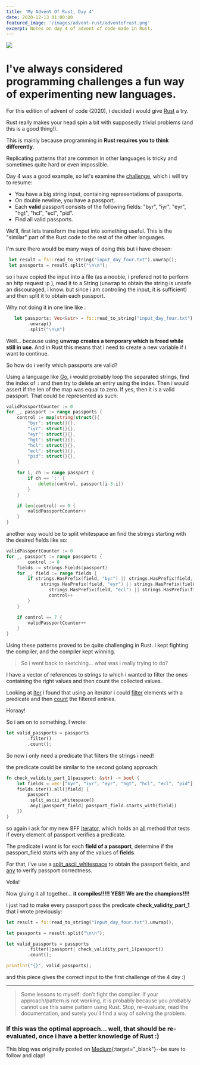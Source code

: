 ```yaml
---
title: 'My Advent Of Rust, Day 4'
date: 2020-12-13 01:00:00
featured_image: '/images/advent-rust/adventofrust.png'
excerpt: Notes on day 4 of advent of code made in Rust.
---
```


![](/images/adventofrust/adventofrust.png)

# I've always considered programming challenges a fun way of experimenting new languages.

For this edition of advent of code (2020), i decided i would give [Rust](https://www.rust-lang.org/) a try.

Rust really makes your head spin a bit with supposedly trivial problems (and this is a good thing!).

This is mainly because programming in **Rust requires you to think differently**.

Replicating patterns that are common in other languages is tricky and sometimes quite hard or even impossible.

Day 4 was a good example, so let's examine the [challenge](https://adventofcode.com/2020/day/4), which i will try to resume:

 - You have a big string input, containing representations of passports.
 - On double newline, you have a passport.
 - Each **valid** passport consists of the following fields: "byr", "iyr", "eyr", "hgt", "hcl", "ecl", "pid".
 - Find all valid passports.

We'll, first lets transform the input into something useful. This is the "similar" part of the Rust code to the rest of the other languages.

I'm sure there would be many ways of doing this but i have chosen:


```rust
 let result = fs::read_to_string("input_day_four.txt").unwrap();
 let passports = result.split("\n\n");
```
  

so i have copied the input into a file (as a noobie, i prefered not to perform an http request :p ), read it to a String (unwrap to obtain the string is unsafe an discouraged, i know. but since i am controling the input, it is sufficient) and then split it to obtain each passport.

Why not doing it in one line like :
```rust
   let passports: Vec<&str> = fs::read_to_string("input_day_four.txt")
        .unwrap()
        .split("\n\n")
```
Well... because using **unwrap creates a temporary which is freed while still in use**. And in Rust this means that i need to create a new variable if i want to continue.

So how do i verify which passports are valid?

Using a language like [Go](https://golang.org/), i would probably loop the separated strings, find the index of `:` and then try to delete an entry using the index. Then i would assert if the len of the map was equal to zero. If yes, then it is a valid passport. That could be represented as such:

```go
validPassportCounter := 0
for _, passport := range passports {
	control := map[string]struct{}{
		"byr": struct{}{},
		"iyr": struct{}{},
		"eyr": struct{}{},
		"hgt": struct{}{},
		"hcl": struct{}{},
		"ecl": struct{}{},
		"pid": struct{}{},
	}

	for i, ch := range passport {
		if ch == ':' {
		  	delete(control, passport[i-3:i])
		}
	}

	if len(control) == 0 {
		validPassportCounter++
	}
}
```
another way would be to split whitespace an find the strings starting with the desired fields like so:

```go
validPassportCounter := 0
for _, passport := range passports {
        control := 0
	fields := strings.Fields(passport)
	for _, field := range fields {
		if strings.HasPrefix(field, "byr") || strings.HasPrefix(field, "iyr") ||
			 strings.HasPrefix(field, "eyr") || strings.HasPrefix(field, "hgt") || 				strings.HasPrefix(field, "hcl") ||
				strings.HasPrefix(field, "ecl") || strings.HasPrefix(field, "pid") {
				control++
		}
	}

	if control == 7 {
		validPassportCounter++
	}
}
```
Using these patterns proved to be quite challenging in Rust. I kept fighting the compiler, and the compiler kept winning.

> So i went back to sketching... what was i really trying to do?

I have a vector of references to strings to which i wanted to filter the ones containing the right values and then count the collected values.


Looking at [Iter]( https://doc.rust-lang.org/std/iter/struct.Filter.html#method.count ) i found that using an iterator i could [filter](https://doc.rust-lang.org/std/iter/struct.Filter.html) elements with a predicate and then [count](https://doc.rust-lang.org/std/iter/trait.Iterator.html#method.count) the filtered entries.

Horaay!

So i am on to something. I wrote:
```rust
let valid_passports = passports
        .filter()
        .count();
```
So now i only need a predicate that filters the strings i need!

the predicate could be similar to the second golang approach:
```rust
fn check_validity_part_1(passport: &str) -> bool {
	let fields = vec!["byr", "iyr", "eyr", "hgt", "hcl", "ecl", "pid"];
	fields.iter().all(|field| {
		passport
		.split_ascii_whitespace()
		.any(|passport_field| passport_field.starts_with(field))
	})
}
```
so again i ask for my new BFF [Iterator](https://doc.rust-lang.org/std/iter/trait.Iterator.html), which holds an [all](https://doc.rust-lang.org/std/iter/trait.Iterator.html#method.all) method that tests if every element of passport verifies a predicate.

The predicate i want is for each **field of a passport**, determine if the passport_field starts with any of the values of **fields**.

For that, i've use a  [split_ascii_whitespace](https://doc.rust-lang.org/std/primitive.str.html#method.split_ascii_whitespace) to obtain the passport fields, and [any](https://doc.rust-lang.org/std/iter/trait.Iterator.html#method.any) to verify passport correctness.

Voila!

Now gluing it all together...  **it compiles!!!!! YES!! We are the champions!!!!** 

i just had to make every passport pass the predicate **check_validity_part_1** that i wrote previously:
```rust
let result = fs::read_to_string("input_day_four.txt").unwrap();

let passports = result.split("\n\n");

let valid_passports = passports
        .filter(|passport| check_validity_part_1(passport))
        .count();

println!("{}", valid_passports);
```
and this piece gives the correct input to the first challenge of the 4 day :)

---

> Some lessons to myself: don't fight the compiler. If your approach/pattern is not working, it is probably because you probably cannot use this same pattern using Rust. Stop, re-evaluate, read the documentation, and surely you'll find a way of solving the problem.

### If this was the optimal approach... well, that should be re-evaluated, once i have a better knowledge of Rust :)

This blog was originally posted on [Medium](https://seomisw.medium.com/my-advent-of-rust-day-4-bc3a9e76a85b){:target="_blank"}--be sure to follow and clap!


